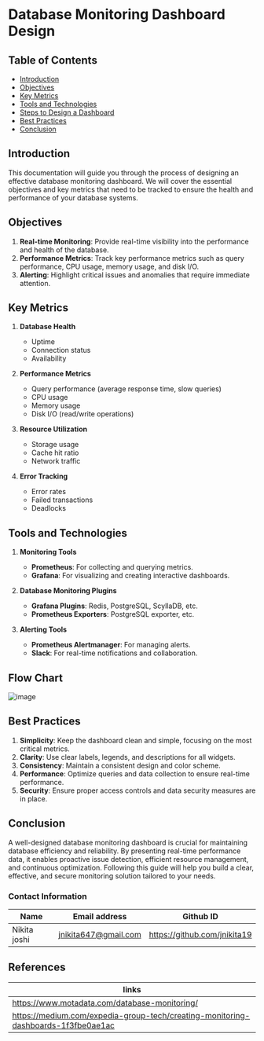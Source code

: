 # Database Monitoring Dashboard Design


## Table of Contents
- [Introduction](#introduction)
- [Objectives](#objectives)
- [Key Metrics](#key-metrics)
- [Tools and Technologies](#tools-and-technologies)
- [Steps to Design a Dashboard](#steps-to-design-a-dashboard)
- [Best Practices](#best-practices)
- [Conclusion](#conclusion)

## Introduction

This documentation will guide you through the process of designing an effective database monitoring dashboard. We will cover the essential objectives and key metrics that need to be tracked to ensure the health and performance of your database systems. 

## Objectives

1. **Real-time Monitoring**: Provide real-time visibility into the performance and health of the database.
2. **Performance Metrics**: Track key performance metrics such as query performance, CPU usage, memory usage, and disk I/O.
3. **Alerting**: Highlight critical issues and anomalies that require immediate attention.

## Key Metrics

1. **Database Health**
   - Uptime
   - Connection status
   - Availability

2. **Performance Metrics**
   - Query performance (average response time, slow queries)
   - CPU usage
   - Memory usage
   - Disk I/O (read/write operations)

3. **Resource Utilization**
   - Storage usage
   - Cache hit ratio
   - Network traffic

4. **Error Tracking**
   - Error rates
   - Failed transactions
   - Deadlocks

## Tools and Technologies

1. **Monitoring Tools**
   - **Prometheus**: For collecting and querying metrics.
   - **Grafana**: For visualizing and creating interactive dashboards.

2. **Database Monitoring Plugins**
   - **Grafana Plugins**: Redis, PostgreSQL, ScyllaDB, etc.
   - **Prometheus Exporters**: PostgreSQL exporter, etc.

3. **Alerting Tools**
   - **Prometheus Alertmanager**: For managing alerts.
   - **Slack**: For real-time notifications and collaboration.

## Flow Chart

![image](https://github.com/user-attachments/assets/5bc40d7f-6e26-45ae-9e28-95015d6ebcf3)


## Best Practices

1. **Simplicity**: Keep the dashboard clean and simple, focusing on the most critical metrics.
2. **Clarity**: Use clear labels, legends, and descriptions for all widgets.
3. **Consistency**: Maintain a consistent design and color scheme.
4. **Performance**: Optimize queries and data collection to ensure real-time performance.
5. **Security**: Ensure proper access controls and data security measures are in place.


## Conclusion

A well-designed database monitoring dashboard is crucial for maintaining database efficiency and reliability. By presenting real-time performance data, it enables proactive issue detection, efficient resource management, and continuous optimization. Following this guide will help you build a clear, effective, and secure monitoring solution tailored to your needs.


### **Contact Information**

| **Name** | **Email address**            | **Github ID**
|----------|-------------------------------|-------------------|
| Nikita joshi    |  jnikita647@gmail.com   | https://github.com/jnikita19  |

## References 
|links | 
|-------|
|https://www.motadata.com/database-monitoring/|
|https://medium.com/expedia-group-tech/creating-monitoring-dashboards-1f3fbe0ae1ac|
